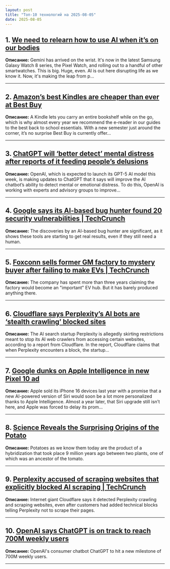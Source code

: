 ```yaml
---
layout: post
title: "Топ-10 технологий на 2025-08-05"
date: 2025-08-05
---
```


## 1. [We need to relearn how to use AI when it’s on our bodies](https://www.theverge.com/analysis/718390/gemini-wear-os-smartwatches-ai)

**Описание:** Gemini has arrived on the wrist. It's now in the latest Samsung Galaxy Watch 8 series, the Pixel Watch, and rolling out to a handful of other smartwatches. This is big. Huge, even. AI is out here disrupting life as we know it. Now, it's making the leap from p…

---

## 2. [Amazon’s best Kindles are cheaper than ever at Best Buy](https://www.theverge.com/tech/718546/amazon-kindle-paperwhite-scribe-colorsoft-signature-edition-deal-sale)

**Описание:** A Kindle lets you carry an entire bookshelf while on the go, which is why almost every year we recommend the e-reader in our guides to the best back to school essentials. With a new semester just around the corner, it’s no surprise Best Buy is currently offer…

---

## 3. [ChatGPT will ‘better detect’ mental distress after reports of it feeding people’s delusions](https://www.theverge.com/news/718407/openai-chatgpt-mental-health-guardrails-break-reminders)

**Описание:** OpenAI, which is expected to launch its GPT-5 AI model this week, is making updates to ChatGPT that it says will improve the AI chatbot’s ability to detect mental or emotional distress. To do this, OpenAI is working with experts and advisory groups to improve…

---

## 4. [Google says its AI-based bug hunter found 20 security vulnerabilities | TechCrunch](https://techcrunch.com/2025/08/04/google-says-its-ai-based-bug-hunter-found-20-security-vulnerabilities/)

**Описание:** The discoveries by an AI-based bug hunter are significant, as it shows these tools are starting to get real results, even if they still need a human.

---

## 5. [Foxconn sells former GM factory to mystery buyer after failing to make EVs | TechCrunch](https://techcrunch.com/2025/08/04/foxconn-sells-former-gm-factory-to-mystery-buyer-after-failing-to-make-evs/)

**Описание:** The company has spent more than three years claiming the factory would become an "important" EV hub. But it has barely produced anything there.

---

## 6. [Cloudflare says Perplexity’s AI bots are ‘stealth crawling’ blocked sites](https://www.theverge.com/news/718319/perplexity-stealth-crawling-cloudflare-ai-bots-report)

**Описание:** The AI search startup Perplexity is allegedly skirting restrictions meant to stop its AI web crawlers from accessing certain websites, according to a report from Cloudflare. In the report, Cloudflare claims that when Perplexity encounters a block, the startup…

---

## 7. [Google dunks on Apple Intelligence in new Pixel 10 ad](https://www.theverge.com/news/718191/google-apple-intelligence-dunk-pixel-10-ad)

**Описание:** Apple sold its iPhone 16 devices last year with a promise that a new AI-powered version of Siri would soon be a lot more personalized thanks to Apple Intelligence. Almost a year later, that Siri upgrade still isn’t here, and Apple was forced to delay its prom…

---

## 8. [Science Reveals the Surprising Origins of the Potato](https://www.wired.com/story/science-reveals-the-surprising-origins-of-the-potato/)

**Описание:** Potatoes as we know them today are the product of a hybridization that took place 9 million years ago between two plants, one of which was an ancestor of the tomato.

---

## 9. [Perplexity accused of scraping websites that explicitly blocked AI scraping | TechCrunch](https://techcrunch.com/2025/08/04/perplexity-accused-of-scraping-websites-that-explicitly-blocked-ai-scraping/)

**Описание:** Internet giant Cloudflare says it detected Perplexity crawling and scraping websites, even after customers had added technical blocks telling Perplexity not to scrape their pages.

---

## 10. [OpenAI says ChatGPT is on track to reach 700M weekly users](https://techcrunch.com/2025/08/04/openai-says-chatgpt-is-on-track-to-reach-700m-weekly-users/)

**Описание:** OpenAI's consumer chatbot ChatGPT to hit a new milestone of 700M weekly users.

---

